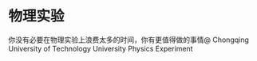 # 物理实验
你没有必要在物理实验上浪费太多的时间，你有更值得做的事情@
Chongqing University of Technology University Physics Experiment
